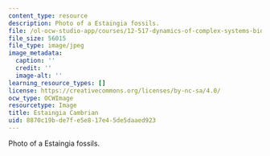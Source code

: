```yaml
---
content_type: resource
description: Photo of a Estaingia fossils.
file: /ol-ocw-studio-app/courses/12-517-dynamics-of-complex-systems-biological-and-environmental-coevolution-preceding-the-cambrian-explosion-spring-2005/8870c19bde7fe5e817e45de5daaed923_EstaingiaCambrian.jpg
file_size: 56015
file_type: image/jpeg
image_metadata:
  caption: ''
  credit: ''
  image-alt: ''
learning_resource_types: []
license: https://creativecommons.org/licenses/by-nc-sa/4.0/
ocw_type: OCWImage
resourcetype: Image
title: Estaingia Cambrian
uid: 8870c19b-de7f-e5e8-17e4-5de5daaed923
---
```

Photo of a Estaingia fossils.